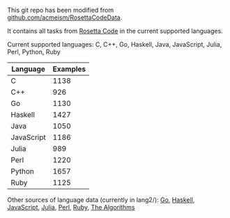 This git repo has been modified from [github.com/acmeism/RosettaCodeData](https://github.com/acmeism/RosettaCodeData).

It contains all tasks from [Rosetta Code](https://rosettacode.org) in the current supported languages.

Current supported languages: C, C++, Go, Haskell, Java, JavaScript, Julia, Perl, Python, Ruby

| Language    | Examples    |
| ----------- | ----------- |
| C           | 1138        |
| C++         | 926         |
| Go          | 1130        |
| Haskell     | 1427        |
| Java        | 1050        |
| JavaScript  | 1186        |
| Julia       | 989         |
| Perl        | 1220        |
| Python      | 1657        |
| Ruby        | 1125        |

Other sources of language data (currently in lang2/):
[Go](https://github.com/golang/go),
[Haskell](https://github.com/purescript/purescript),
[JavaScript](https://github.com/freeCodeCamp/freeCodeCamp),
[Julia](https://github.com/JuliaLang/julia), 
[Perl](https://github.com/Perl/perl5), 
[Ruby](https://github.com/ruby/ruby),
[The Algorithms](https://github.com/TheAlgorithms)